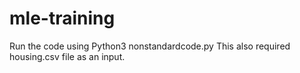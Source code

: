 # mle-training
Run the code using Python3 nonstandardcode.py
This also required housing.csv file as an input.
